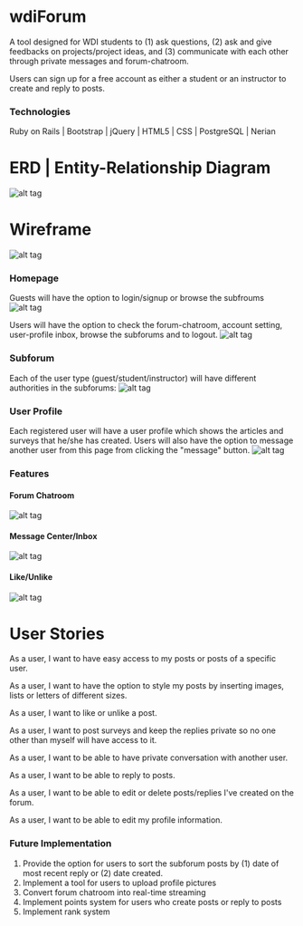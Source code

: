 # wdiForum
A tool designed for WDI students to (1) ask questions, (2) ask and give feedbacks on projects/project ideas, and (3) communicate with each other through  private messages and forum-chatroom.

Users can sign up for a free account as either a student or an instructor to create and reply to posts.

### Technologies
Ruby on Rails | Bootstrap | jQuery | HTML5 | CSS | PostgreSQL | Nerian

# ERD | Entity-Relationship Diagram
![alt tag](https://raw.githubusercontent.com/llovee91/wdiForum/master/app/assets/images/Model.png)

# Wireframe
![alt tag](https://raw.githubusercontent.com/llovee91/wdiForum/master/app/assets/images/Layout.png)

### Homepage
Guests will have the option to login/signup or browse the subfroums
![alt tag](https://raw.githubusercontent.com/llovee91/wdiForum/master/app/assets/images/homepageGuest.png)

Users will have the option to check the forum-chatroom, account setting, user-profile inbox, browse the subforums and to logout.
![alt tag](https://raw.githubusercontent.com/llovee91/wdiForum/master/app/assets/images/homepageUser.png)

### Subforum
Each of the user type (guest/student/instructor) will have different authorities in the subforums:
![alt tag](https://raw.githubusercontent.com/llovee91/wdiForum/master/app/assets/images/UserAuthority.png)

### User Profile
Each registered user will have a user profile which shows the articles and surveys that he/she has created. Users will also have the option to message another user from this page from clicking the "message" button.
![alt tag](https://raw.githubusercontent.com/llovee91/wdiForum/master/app/assets/images/userProfile.png)

### Features
#### Forum Chatroom
![alt tag](https://raw.githubusercontent.com/llovee91/wdiForum/master/app/assets/images/ForumChatroom.png)

#### Message Center/Inbox
![alt tag](https://raw.githubusercontent.com/llovee91/wdiForum/master/app/assets/images/Inbox.png)

#### Like/Unlike
![alt tag](https://raw.githubusercontent.com/llovee91/wdiForum/master/app/assets/images/like.png)

# User Stories
As a user, I want to have easy access to my posts or posts of a specific user.

As a user, I want to have the option to style my posts by inserting images, lists or letters of different sizes.

As a user, I want to like or unlike a post.

As a user, I want to post surveys and keep the replies private so no one other than myself will have access to it.

As a user, I want to be able to have private conversation with another user.

As a user, I want to be able to reply to posts.

As a user, I want to be able to edit or delete posts/replies I've created on the forum.

As a user, I want to be able to edit my profile information.

### Future Implementation
1) Provide the option for users to sort the subforum posts by (1) date of most recent reply or (2) date created.
2) Implement a tool for users to upload profile pictures
3) Convert forum chatroom into real-time streaming
4) Implement points system for users who create posts or reply to posts
5) Implement rank system  
